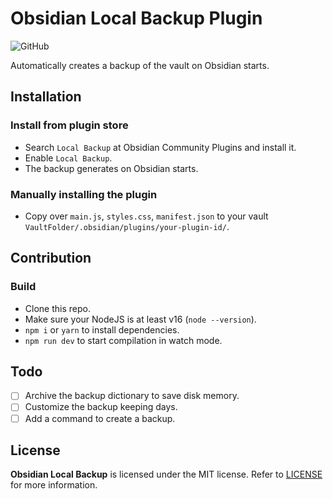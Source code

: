 # Obsidian Local Backup Plugin

![GitHub](https://img.shields.io/github/license/cgcel/obsidian-local-backup)

Automatically creates a backup of the vault on Obsidian starts.

## Installation

### Install from plugin store

- Search `Local Backup` at Obsidian Community Plugins and install it.
- Enable `Local Backup`.
- The backup generates on Obsidian starts.

### Manually installing the plugin

- Copy over `main.js`, `styles.css`, `manifest.json` to your vault `VaultFolder/.obsidian/plugins/your-plugin-id/`.

## Contribution

### Build

- Clone this repo.
- Make sure your NodeJS is at least v16 (`node --version`).
- `npm i` or `yarn` to install dependencies.
- `npm run dev` to start compilation in watch mode.

## Todo

- [ ] Archive the backup dictionary to save disk memory.
- [ ] Customize the backup keeping days.
- [ ] Add a command to create a backup.

## License

**Obsidian Local Backup** is licensed under the MIT license. Refer to [LICENSE](https://github.com/cgcel/obsidian-local-backup/blob/master/LICENSE) for more information.
